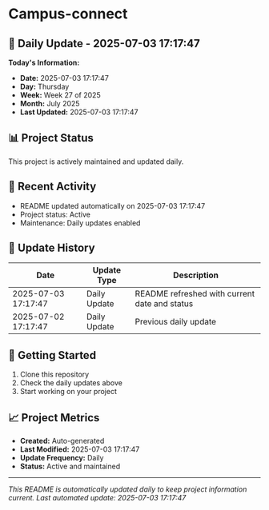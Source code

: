 # Campus-connect

## 📅 Daily Update - 2025-07-03 17:17:47

**Today's Information:**
- **Date:** 2025-07-03 17:17:47
- **Day:** Thursday
- **Week:** Week 27 of 2025
- **Month:** July 2025
- **Last Updated:** 2025-07-03 17:17:47

## 📊 Project Status

This project is actively maintained and updated daily.

## 🚀 Recent Activity

- README updated automatically on 2025-07-03 17:17:47
- Project status: Active
- Maintenance: Daily updates enabled

## 📝 Update History

| Date | Update Type | Description |
|------|-------------|-------------|
| 2025-07-03 17:17:47 | Daily Update | README refreshed with current date and status |
| 2025-07-02 17:17:47 | Daily Update | Previous daily update |

## 🔧 Getting Started

1. Clone this repository
2. Check the daily updates above
3. Start working on your project

## 📈 Project Metrics

- **Created:** Auto-generated
- **Last Modified:** 2025-07-03 17:17:47
- **Update Frequency:** Daily
- **Status:** Active and maintained

---

*This README is automatically updated daily to keep project information current.*
*Last automated update: 2025-07-03 17:17:47*
